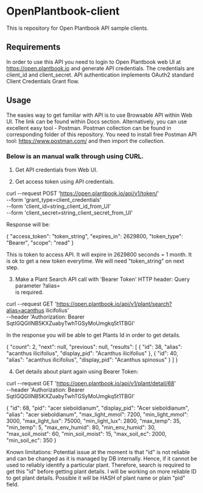 # OpenPlantbook-client
This is repository for Open Plantbook API sample clients.

## Requirements
In order to use this API you need to login to Open Plantbook web UI at https://open.plantbook.io and generate API credentials. The credentials are client_id and client_secret. API authentication implements OAuth2 standard Client Credentials Grant flow.

## Usage
The easies way to get familiar with API is to use Browsable API within Web UI. The link can be found within Docs section.
Alternatively, you can use excellent easy tool - Postman. Postman collection can be found in corresponding folder of this repository. You need to install free Postman API tool: https://www.postman.com/ and then import the collection.

### Below is an manual walk through using CURL.

1. Get API credentials from Web UI.

2. Get access token using API credentials.

curl --request POST 'https://open.plantbook.io/api/v1/token/' \
--form 'grant_type=client_credentials' \
--form 'client_id=string_client_id_from_UI' \
--form 'client_secret=string_client_secret_from_UI'

Response will be:

{
    "access_token": "token_string",
    "expires_in": 2629800,
    "token_type": "Bearer",
    "scope": "read"
}

This is token to access API. It will expire in 2629800 seconds = 1 month. It is ok to get a new token everytime.
We will need "token_string" on next step.

3. Make a Plant Search API call with 'Bearer Token' HTTP header:
Query parameter ?alias=<search string> is required.

curl --request GET 'https://open.plantbook.io/api/v1/plant/search?alias=acanthus ilicifolius' \
--header 'Authorization: Bearer SqtIGQGIINB5KXZuabyTwhTGSyMoUmgkq5t1TBGI'

In the response you will be able to get Plants Id in order to get details.

{
    "count": 2,
    "next": null,
    "previous": null,
    "results": [
        {
            "id": 38,
            "alias": "acanthus ilicifolius",
            "display_pid": "Acanthus ilicifolius"
        },
        {
            "id": 40,
            "alias": "acanthus ilicifolius",
            "display_pid": "Acanthus spinosus"
        }
    ]
}

4.  Get details about plant again using Bearer Token:

curl --request GET 'https://open.plantbook.io/api/v1/plant/detail/68' \
--header 'Authorization: Bearer SqtIGQGIINB5KXZuabyTwhTGSyMoUmgkq5t1TBGI'

{
    "id": 68,
    "pid": "acer sieboldianum",
    "display_pid": "Acer sieboldianum",
    "alias": "acer sieboldianum",
    "max_light_mmol": 7200,
    "min_light_mmol": 3000,
    "max_light_lux": 75000,
    "min_light_lux": 2800,
    "max_temp": 35,
    "min_temp": 5,
    "max_env_humid": 80,
    "min_env_humid": 30,
    "max_soil_moist": 60,
    "min_soil_moist": 15,
    "max_soil_ec": 2000,
    "min_soil_ec": 350
}

Known limitations:
Potential issue at the moment is that "id" is not reliable and can be changed as it is managed by DB internally. Hence, if it cannot be used to  reliably identify a particular plant. Therefore, search is required to get this "id" before getting plant details. 
I will be working on more reliable ID to get plant details. Possible it will be  HASH of plant name or plain "pid" field.
